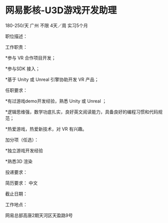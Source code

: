 # 网易影核-U3D游戏开发助理

180-250/天 广州 不限 4天／周 实习5个月

职位描述：

工作职责：

*参与 VR 合作项目开发；

*参与SDK 接入；

*基于 Unity 或 Unreal 引擎协助开发 VR 产品；

任职要求：

*有过游戏demo开发经验，熟悉 Unity 或 Unreal ；

*逻辑思维强，数学功底扎实，良好英文阅读能力，具备良好的编程习惯和代码规范；

*热爱游戏，热爱新技术，对 VR 有兴趣。

加分项（任选）：

*独立游戏开发经验

*熟悉3D 渲染

投递要求：

简历要求： 中文

截止日期：

工作地点：

网易总部高唐2期天河区天盈路9号